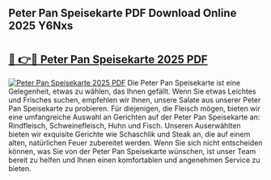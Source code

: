 ## Peter Pan Speisekarte PDF Download Online 2025 Y6Nxs

# <h2><a href="http://gc67rze.nevu.top/?p=Peter+Pan+Speisekarte">🔗 👉🔴 Peter Pan Speisekarte 2025 PDF</a></h2>

[![Peter Pan Speisekarte 2025 PDF](https://i.imgur.com/dBaPXMq.png)](http://gc67rze.nevu.top/?p=Peter+Pan+Speisekarte)
Die Peter Pan Speisekarte ist eine Gelegenheit, etwas zu wählen, das Ihnen gefällt. Wenn Sie etwas Leichtes und Frisches suchen, empfehlen wir Ihnen, unsere Salate aus unserer Peter Pan Speisekarte zu probieren. Für diejenigen, die Fleisch mögen, bieten wir eine umfangreiche Auswahl an Gerichten auf der Peter Pan Speisekarte an: Rindfleisch, Schweinefleisch, Huhn und Fisch. Unseren Auserwählten bieten wir exquisite Gerichte wie Schaschlik und Steak an, die auf einem alten, natürlichen Feuer zubereitet werden. Wenn Sie sich nicht entscheiden können, was Sie von der Peter Pan Speisekarte wünschen, ist unser Team bereit zu helfen und Ihnen einen komfortablen und angenehmen Service zu bieten.
